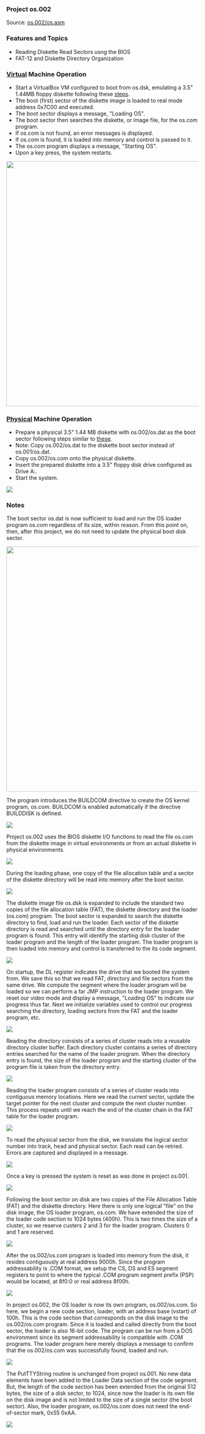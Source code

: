### Project os.002
Source: [os.002/os.asm](../os.002/os.asm)

### Features and Topics
- Reading Diskette Read Sectors usng the BIOS
- FAT-12 and Diskette Directory Organization

### [Virtual](VIRTUAL.md) Machine Operation
- Start a VirtualBox VM configured to boot from os.dsk, emulating a 3.5" 1.44MB floppy diskette following these [steps](VIRTUAL.md).
- The boot (first) sector of the diskette image is loaded to real mode address 0x7C00 and executed.
- The boot sector displays a message, "Loading OS".
- The boot sector then searches the diskette, or image file, for the <span>os.com</span> program.
- If <span>os.com</span> is not found, an error messages is displayed.
- If <span>os.com</span> is found, it is loaded into memory and control is passed to it.
- The <span>os.com</span> program displays a message, "Starting OS".
- Upon a key press, the system restarts.

<img src="../images/os002_VirtualBox_001.PNG" width="640"/>

### [Physical](PHYSICAL.md) Machine Operation
- Prepare a physical 3.5" 1.44 MB diskette with os.002/os.dat as the boot sector following steps similar to [these](PHYSICAL.md).
- Note: Copy os.002/os.dat to the diskette boot sector instead of os.001/os.dat.
- Copy os.002/os.com onto the physical diskette.
- Insert the prepared diskette into a 3.5" floppy disk drive configured as Drive A:.
- Start the system.

<img src="../images/os002_Boot_001.jpg"/>

### Notes

The boot sector <span>os.dat</span> is now sufficient to load and run the OS loader program <span>os.com</span> regardless of its size, within reason. From this point on, then, after this project, we do not need to update the physical boot disk sector.

<img src="../images/os002_bootsector_001.PNG" width="640"/>

The program introduces the BUILDCOM directive to create the OS kernel program, <span>os.com</span>. BUILDCOM is enabled automatically if the directive BUILDDISK is defined.

<img src="../images/os002_listing_001.PNG"/>

Project os.002 uses the BIOS diskette I/O functions to read the file <span>os.com</span> from the diskette image in virtual environments or from an actual diskette in physical environments.

<img src="../images/os002_listing_165.PNG"/>

During the loading phase, one copy of the file allocation table and a sector of the diskette directory will be read into memory after the boot sector.

<img src="../images/os002_listing_186.PNG"/>

The diskette image file os.dsk is expanded to include the standard two copies of the file allocation table (FAT), the diskette directory and the loader (<span>os.com</span>) program. The boot sector is expanded to search the diskette directory to find, load and run the loader. Each sector of the diskette directory is read and searched until the directory entry for the loader program is found. This entry will identify the starting disk cluster of the loader program and the length of the loader program. The loader program is then loaded into memory and control is transferred to the its code segment. 

<img src="../images/os002_listing_243.PNG"/>

On startup, the DL register indicates the drive that we booted the system from. We save this so that we read FAT, directory and file sectors from the same drive. We compute the segment where the loader program will be loaded so we can perform a far JMP instruction to the loader program. We reset our video mode and display a message, "Loading OS" to indicate our progress thus far. Next we initialize variables used to control our progress searching the directory, loading sectors from the FAT and the loader program, etc.

<img src="../images/os002_listing_291.PNG"/>

Reading the directory consists of a series of cluster reads into a reusable directory cluster buffer. Each directory cluster contains a series of directory entries searched for the name of the loader program. When the directory entry is found, the size of the loader program and the starting cluster of the program file is taken from the directory entry.

<img src="../images/os002_listing_346.PNG"/>

Reading the loader program consists of a series of cluster reads into contiguous memory locations. Here we read the current sector, update the target pointer for the next cluster and compute the next cluster number. This process repeats until we reach the end of the cluster chain in the FAT table for the loader program.

<img src="../images/os002_listing_399.PNG"/>

To read the physical sector from the disk, we translate the logical sector number into track, head and physical sector. Each read can be retried. Errors are captured and displayed in a message.

<img src="../images/os002_listing_448.PNG"/>

Once a key is pressed the system is reset as was done in project os.001.

<img src="../images/os002_listing_501.PNG"/>

Following the boot sector on disk are two copies of the File Allocation Table (FAT) and the diskette directory. Here there is only one logical "file" on the disk image, the OS loader program, <span>os.com</span>. We have extended the size of the loader code section to 1024 bytes (400h). This is two times the size of a cluster, so we reserve custers 2 and 3 for the loader program. Clusters 0 and 1 are reserved.

<img src="../images/os002_listing_555.PNG"/>

After the os.002/os.com program is loaded into memory from the disk, it resides contiguously at real address 9000h. Since the program addressability is .COM format, we setup the CS, DS and ES segment registers to point to where the typical .COM program segment prefix (PSP) would be located, at 8f0:0 or real address 8f00h. 

<img src="../images/os002_listing_609.PNG"/>

In project os.002, the OS loader is now its own program, os.002/os.com. So here, we begin a new code section, loader, with an address base (vstart) of 100h. This is the code section that corresponds on the disk image to the os.002/os.com program. Since it is loaded and called directly from the boot sector, the loader is also 16-bit code. The program can be run from a DOS environment since its segment addressability is compatible with .COM programs. The loader program here merely displays a message to confirm that the os.002/os.com was successfully found, loaded and run.

<img src="../images/os002_listing_641.PNG"/>

The PutTTYString routine is unchanged from project os.001. No new data elements have been added to the Loader Data section of the code segment. But, the length of the code section has been extended from the original 512 bytes, the size of a disk sector, to 1024, since now the loader is its own file on the disk image and is not limited to the size of a single sector (the boot sector). Also, the loader program, os.002/os.com does not need the end-of-sector mark, 0x55 0xAA.

<img src="../images/os002_listing_691.PNG"/>
